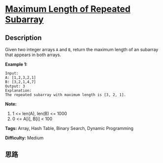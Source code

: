 # [Maximum Length of Repeated Subarray][title]

## Description

Given two integer arrays `A` and `B`, return the maximum length of an subarray
that appears in both arrays.

**Example 1:**
            Input:    A: [1,2,3,2,1]    B: [3,2,1,4,7]    Output: 3    Explanation:     The repeated subarray with maximum length is [3, 2, 1].    



**Note:**

  1. 1 <= len(A), len(B) <= 1000
  2. 0 <= A[i], B[i] < 100




**Tags:** Array, Hash Table, Binary Search, Dynamic Programming

**Difficulty:** Medium

## 思路

[title]: https://leetcode.com/problems/maximum-length-of-repeated-subarray
